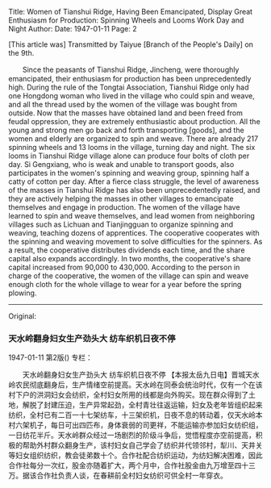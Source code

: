 Title: Women of Tianshui Ridge, Having Been Emancipated, Display Great Enthusiasm for Production: Spinning Wheels and Looms Work Day and Night
Author:
Date: 1947-01-11
Page: 2

[This article was] Transmitted by Taiyue [Branch of the People's Daily] on the 9th.

　　Since the peasants of Tianshui Ridge, Jincheng, were thoroughly emancipated, their enthusiasm for production has been unprecedentedly high. During the rule of the Tongtai Association, Tianshui Ridge only had one Hongdong woman who lived in the village who could spin and weave, and all the thread used by the women of the village was bought from outside. Now that the masses have obtained land and been freed from feudal oppression, they are extremely enthusiastic about production. All the young and strong men go back and forth transporting [goods], and the women and elderly are organized to spin and weave. There are already 217 spinning wheels and 13 looms in the village, turning day and night. The six looms in Tianshui Ridge village alone can produce four bolts of cloth per day. Si Gengxiang, who is weak and unable to transport goods, also participates in the women's spinning and weaving group, spinning half a catty of cotton per day. After a fierce class struggle, the level of awareness of the masses in Tianshui Ridge has also been unprecedentedly raised, and they are actively helping the masses in other villages to emancipate themselves and engage in production. The women of the village have learned to spin and weave themselves, and lead women from neighboring villages such as Lichuan and Tianjingguan to organize spinning and weaving, teaching dozens of apprentices. The cooperative cooperates with the spinning and weaving movement to solve difficulties for the spinners. As a result, the cooperative distributes dividends each time, and the share capital also expands accordingly. In two months, the cooperative's share capital increased from 90,000 to 430,000. According to the person in charge of the cooperative, the women of the village can spin and weave enough cloth for the whole village to wear for a year before the spring plowing.



<hr /> 

Original: 


### 天水岭翻身妇女生产劲头大  纺车织机日夜不停

1947-01-11
第2版()
专栏：

　　天水岭翻身妇女生产劲头大
    纺车织机日夜不停
    【本报太岳九日电】晋城天水岭农民彻底翻身后，生产情绪空前提高。天水岭在同泰会统治时代，仅有一个在该村下户的洪洞妇女会纺织，全村妇女所用的线都是向外购买。现在群众得到了土地，解脱了封建压迫，生产异常起劲，全村青壮往返运输，妇女及老年皆组织起来纺织，全村已有二百一十七架纺车，十三架织机，日夜不息的转动着，仅天水岭本村六架机子，每日可出四匹布，身体衰弱的司更祥，不能运输亦参加妇女纺织组，一日纺花半斤。天水岭群众经过一场剧烈的阶级斗争后，觉悟程度亦空前提高，积极的帮助外村群众翻身生产，该村妇女自己学会了纺织并代领邻村，犁川、天井关等妇女组织纺织，教会徒弟数十个。合作社配合纺织运动，为纺妇解决困难，因此合作社每分一次红，股金亦随着扩大，两个月中，合作社股金由九万增至四十三万。据该合作社负责人谈，在春耕前全村妇女纺织可供全村一年穿衣。
